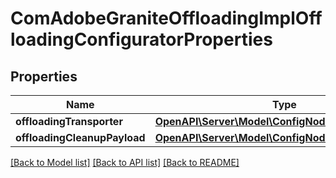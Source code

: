 # ComAdobeGraniteOffloadingImplOffloadingConfiguratorProperties

## Properties
Name | Type | Description | Notes
------------ | ------------- | ------------- | -------------
**offloadingTransporter** | [**OpenAPI\Server\Model\ConfigNodePropertyString**](ConfigNodePropertyString.md) |  | [optional] 
**offloadingCleanupPayload** | [**OpenAPI\Server\Model\ConfigNodePropertyBoolean**](ConfigNodePropertyBoolean.md) |  | [optional] 

[[Back to Model list]](../README.md#documentation-for-models) [[Back to API list]](../README.md#documentation-for-api-endpoints) [[Back to README]](../README.md)



